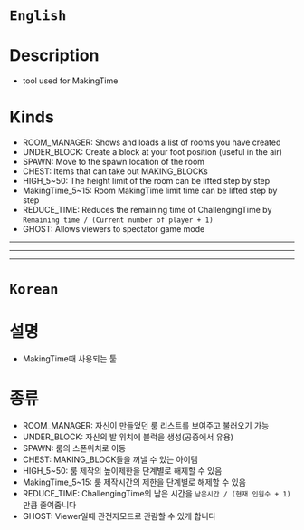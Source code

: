 # `English`
# Description
- tool used for MakingTime

# Kinds
- ROOM_MANAGER: Shows and loads a list of rooms you have created
- UNDER_BLOCK: Create a block at your foot position (useful in the air)
- SPAWN: Move to the spawn location of the room
- CHEST: Items that can take out MAKING_BLOCKs
- HIGH_5~50: The height limit of the room can be lifted step by step
- MakingTime_5~15: Room MakingTime limit time can be lifted step by step
- REDUCE_TIME: Reduces the remaining time of ChallengingTime by `Remaining time / (Current number of player + 1)`
- GHOST: Allows viewers to spectator game mode
---------------------------------------------------------------------------------------------------------------------
---------------------------------------------------------------------------------------------------------------------
---------------------------------------------------------------------------------------------------------------------
# `Korean`
# 설명
- MakingTime때 사용되는 툴

# 종류
- ROOM_MANAGER: 자신이 만들었던 룸 리스트를 보여주고 불러오기 가능
- UNDER_BLOCK: 자신의 발 위치에 블럭을 생성(공중에서 유용)
- SPAWN: 룸의 스폰위치로 이동
- CHEST: MAKING_BLOCK들을 꺼낼 수 있는 아이템
- HIGH_5~50: 룸 제작의 높이제한을 단계별로 해제할 수 있음
- MakingTime_5~15: 룸 제작시간의 제한을 단계별로 해제할 수 있음
- REDUCE_TIME: ChallengingTime의 남은 시간을 `남은시간 / (현재 인원수 + 1)` 만큼 줄여줍니다
- GHOST: Viewer일때 관전자모드로 관람할 수 있게 합니다